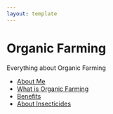 ```yaml
---
layout: template
---
```


# Organic Farming

Everything about Organic Farming

-  [About Me](README.md)
-  [What is Organic Farming](topics/intro.md)
-  [Benefits](topics/benefits.md)
-  [About Insecticides](topics/incecticides.md)
